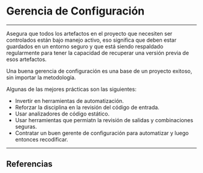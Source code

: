# Gerencia de Configuración
---

Asegura que todos los artefactos en el proyecto que necesiten ser controlados están bajo manejo activo, eso significa que deben estar guardados en un entorno seguro y que está siendo respaldado regularmente para tener la capacidad de recuperar una versión previa de esos artefactos.

Una buena gerencia de configuración es una base de un proyecto exitoso, sin importar la metodología.

Algunas de las mejores prácticas son las siguientes:
- Invertir en herramientas de automatización.
- Reforzar la disciplina en la revisión del código de entrada.
- Usar analizadores de código estático.
- Usar herramientas que permiatn la revisión de salidas y combinaciones seguras.
- Contratar un buen gerente de configuración para automatizar y luego entonces recodificar.

---

## Referencias
